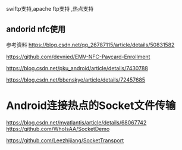 swiftp支持,apache ftp支持
,热点支持

## andorid nfc使用
参考资料
https://blog.csdn.net/qq_26787115/article/details/50831582


https://github.com/devnied/EMV-NFC-Paycard-Enrollment

https://blog.csdn.net/pku_android/article/details/7430788

https://blog.csdn.net/bbenskye/article/details/72457685




# Android连接热点的Socket文件传输
https://blog.csdn.net/myatlantis/article/details/68067742
https://github.com/WhoIsAA/SocketDemo

https://github.com/Leezhijiang/SocketTransport

